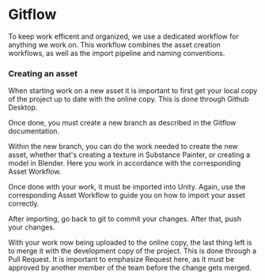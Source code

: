 # Gitflow

To keep work efficent and organized, we use a dedicated workflow for anything we work on. This workflow combines the asset creation workflows, as well as the import pipeline and naming conventions.

### Creating an asset

When starting work on a new asset it is important to first get your local copy of the project up to date with the online copy. This is done through Github Desktop.

Once done, you must create a new branch as described in the Gitflow documentation.

Within the new branch, you can do the work needed to create the new asset, whether that's creating a texture in Substance Painter, or creating a model in Blender. Here you work in accordance with the corresponding Asset Workflow.

Once done with your work, it must be imported into Unity. Again, use the corresponding Asset Workflow to guide you on how to import your asset correctly.

After importing, go back to git to commit your changes. After that, push your changes.

With your work now being uploaded to the online copy, the last thing left is to merge it with the development copy of the project. This is done through a Pull Request. It is important to emphasize Request here, as it must be approved by another member of the team before the change gets merged.
